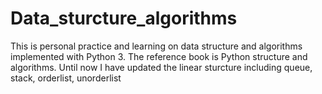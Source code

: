 # Data_sturcture_algorithms
This is personal practice and learning on data structure and algorithms implemented with Python 3.
The reference book is Python structure and algorithms.
Until now I have updated the linear sturcture including  queue, stack, orderlist, unorderlist
